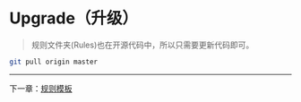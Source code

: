 # Upgrade（升级）

> 规则文件夹(Rules)也在开源代码中，所以只需要更新代码即可。

```bash
git pull origin master
```
---
下一章：[规则模板](http://cobra.feei.cn/rule_template)
